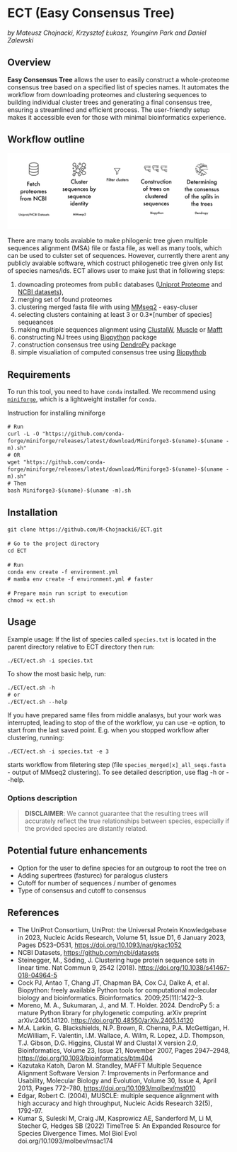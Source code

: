 # ECT (Easy Consensus Tree)

*by Mateusz Chojnacki, Krzysztof Łukasz, Younginn Park and Daniel Zalewski*

## Overview
**Easy Consensus Tree** allows the user to easily construct a whole-proteome consensus tree based on a specified list of species names. It automates the workflow from downloading proteomes and clustering sequences to building individual cluster trees and generating a final consensus tree, ensuring a streamlined and efficient process. The user-friendly setup makes it accessible even for those with minimal bioinformatics experience.

## Workflow outline

![pipeline](img/pipeline2.png)

There are many tools avaiable to make philogenic tree given multiple sequences alignment (MSA) file or fasta file, as well as many tools, which can be used to culster set of sequences. However, currently there arent any publicly avaiable software, which costruct philogenetic tree given only list of species names/ids. ECT allows user to make just that in following steps: 
1) downoading proteomes from public databases ([Uniprot Proteome](https://www.uniprot.org/) and [NCBI datasets](https://www.ncbi.nlm.nih.gov/datasets/)),
2) merging set of found proteomes
3) clustering merged fasta file with using [MMseq2](https://github.com/soedinglab/MMseqs2) - easy-cluser
4) selecting clusters containing at least 3 or 0.3*[number of species] sequeances
5) making multiple sequences alignment using [ClustalW](http://www.clustal.org/clustal2/), [Muscle](https://drive5.com/muscle/) or [Mafft](https://mafft.cbrc.jp/alignment/software/)
6) constructing NJ trees using [Biopython](https://biopython.org/wiki/Phylo) package
7) construction consensus tree using [DendroPy](https://pypi.org/project/DendroPy/) package
8) simple visualiation of computed consensus tree using [Biopythob](https://biopython.org/wiki/Phylo)

## Requirements


To run this tool, you need to have `conda` installed. We recommend using [`miniforge`](https://github.com/conda-forge/miniforge), which is a lightweight installer for `conda`.


Instruction for installing miniforge
```{bash}
# Run
curl -L -O "https://github.com/conda-forge/miniforge/releases/latest/download/Miniforge3-$(uname)-$(uname -m).sh"
# OR
wget "https://github.com/conda-forge/miniforge/releases/latest/download/Miniforge3-$(uname)-$(uname -m).sh"
# Then
bash Miniforge3-$(uname)-$(uname -m).sh
```

## Installation

```{bash}
git clone https://github.com/M-Chojnacki6/ECT.git

# Go to the project directory
cd ECT

# Run
conda env create -f environment.yml
# mamba env create -f environment.yml # faster

# Prepare main run script to execution
chmod +x ect.sh
```

## Usage

Example usage: If the list of species called `species.txt` is located in the parent directory relative to ECT directory then run:

```{bash}
./ECT/ect.sh -i species.txt
```
To show the most basic help, run:

```{bash}
./ECT/ect.sh -h
# or
./ECT/ect.sh --help
```

If you have prepared same files from middle analasys, but your work was interrupted, leading to stop of the of the workflow, yu can use -e option, to start from the last saved point. E.g. when you stopped workflow after clustering, running:
```{bash}
./ECT/ect.sh -i species.txt -e 3 
```
starts workflow from filetering step (file `species_merged[x]_all_seqs.fasta` - output of MMseq2 clustering). To see detailed description, use flag -h or --help.

### Options description



>**DISCLAIMER**: We cannot guarantee that the resulting trees will accurately reflect the true relationships between species, especially if the provided species are distantly related.


## Potential future enhancements

- Option for the user to define species for an outgroup to root the tree on
- Adding supertrees (fasturec) for paralogus clusters
- Cutoff for number of sequences / number of genomes
- Type of consensus and cutoff to consensus

## References

- The UniProt Consortium, UniProt: the Universal Protein Knowledgebase in 2023, Nucleic Acids Research, Volume 51, Issue D1, 6 January 2023, Pages D523–D531, https://doi.org/10.1093/nar/gkac1052
- NCBI Datasets, https://github.com/ncbi/datasets
- Steinegger, M., Söding, J. Clustering huge protein sequence sets in linear time. Nat Commun 9, 2542 (2018). https://doi.org/10.1038/s41467-018-04964-5
- Cock PJ, Antao T, Chang JT, Chapman BA, Cox CJ, Dalke A, et al. Biopython: freely available Python tools for computational molecular biology and bioinformatics. Bioinformatics. 2009;25(11):1422–3.
- Moreno, M. A., Sukumaran, J., and M. T. Holder. 2024. DendroPy 5: a mature Python library for phylogenetic computing. arXiv preprint arXiv:2405.14120. https://doi.org/10.48550/arXiv.2405.14120
- M.A. Larkin, G. Blackshields, N.P. Brown, R. Chenna, P.A. McGettigan, H. McWilliam, F. Valentin, I.M. Wallace, A. Wilm, R. Lopez, J.D. Thompson, T.J. Gibson, D.G. Higgins, Clustal W and Clustal X version 2.0, Bioinformatics, Volume 23, Issue 21, November 2007, Pages 2947–2948, https://doi.org/10.1093/bioinformatics/btm404
- Kazutaka Katoh, Daron M. Standley, MAFFT Multiple Sequence Alignment Software Version 7: Improvements in Performance and Usability, Molecular Biology and Evolution, Volume 30, Issue 4, April 2013, Pages 772–780, https://doi.org/10.1093/molbev/mst010
- Edgar, Robert C. (2004), MUSCLE: multiple sequence alignment with high accuracy and high throughput, Nucleic Acids Research 32(5), 1792-97.
- Kumar S, Suleski M, Craig JM, Kasprowicz AE, Sanderford M, Li M, Stecher G, Hedges SB (2022) TimeTree 5: An Expanded Resource for Species Divergence Times. Mol Biol Evol doi.org/10.1093/molbev/msac174
